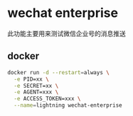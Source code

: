 # wechat enterprise

此功能主要用来测试微信企业号的消息推送 

## docker


```bash
docker run -d --restart=always \
  -e PID=xx \
  -e SECRET=xx \
  -e AGENT=xxx \
  -e ACCESS_TOKEN=xxx \
  --name=lightning wechat-enterprise 
```